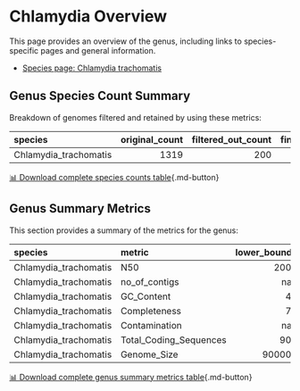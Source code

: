 # Chlamydia Overview
This page provides an overview of the genus, including links to species-specific pages and general information.

- [Species page: Chlamydia trachomatis](/Chlamydia/Chlamydia_trachomatis/)
## Genus Species Count Summary
Breakdown of genomes filtered and retained by using these metrics:

| species               |   original_count |   filtered_out_count |   final_count |
|:----------------------|-----------------:|---------------------:|--------------:|
| Chlamydia_trachomatis |             1319 |                  200 |          1119 |


[📊 Download complete species counts table](species_counts.csv){.md-button}
## Genus Summary Metrics
This section provides a summary of the metrics for the genus:

| species               | metric                 |   lower_bounds |   upper_bounds |
|:----------------------|:-----------------------|---------------:|---------------:|
| Chlamydia_trachomatis | N50                    |           2000 |      nan       |
| Chlamydia_trachomatis | no_of_contigs          |            nan |      710       |
| Chlamydia_trachomatis | GC_Content             |             41 |       43       |
| Chlamydia_trachomatis | Completeness           |             77 |      nan       |
| Chlamydia_trachomatis | Contamination          |            nan |        8       |
| Chlamydia_trachomatis | Total_Coding_Sequences |            900 |     1400       |
| Chlamydia_trachomatis | Genome_Size            |         900000 |        1.3e+06 |


[📊 Download complete genus summary metrics table](genus_summary_metrics.csv){.md-button}
